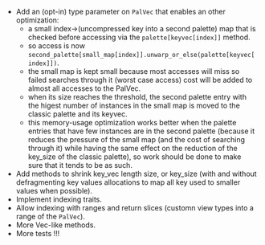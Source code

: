 - Add an (opt-in) type parameter on `PalVec` that enables an other optimization:
  - a small index->(uncompressed key into a second palette) map that is checked before accessing via the `palette[keyvec[index]]` method.
  - so access is now `second_palette[small_map[index]].unwarp_or_else(palette[keyvec[index]])`.
  - the small map is kept small because most accesses will miss so failed searches through it (worst case access) cost will be added to almost all accesses to the PalVec.
  - when its size reaches the threshold, the second palette entry with the higest number of instances in the small map is moved to the classic palette and its keyvec.
  - this memory-usage optimization works better when the palette entries that have few instances are in the second palette (because it reduces the pressure of the small map (and the cost of searching through it) while having the same effect on the reduction of the key_size of the classic palette), so work should be done to make sure that it tends to be as such.
- Add methods to shrink key_vec length size, or key_size (with and without defragmenting key values allocations to map all key used to smaller values when possible).
- Implement indexing traits.
- Allow indexing with ranges and return slices (customn view types into a range of the `PalVec`).
- More Vec-like methods.
- More tests !!!

